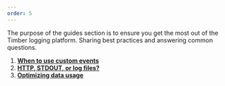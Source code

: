 ```yaml
---
order: 5
---
```

The purpose of the guides section is to ensure you get the most out of the Timber logging platform. Sharing best practices and answering common questions.

1. [**When to use custom events**](when-to-use-custom-events)
2. [**HTTP, STDOUT, or log files?**](http-stdout-or-log-files)
3. [**Optimizing data usage**](optimizing-data-usage)
